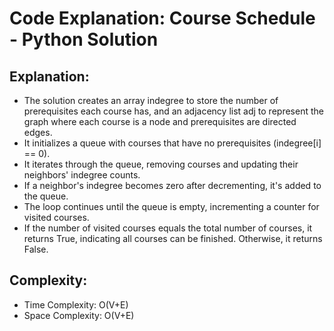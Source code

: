 # Code Explanation: Course Schedule - Python Solution

## Explanation:

- The solution creates an array indegree to store the number of prerequisites each course has, and an adjacency list adj to represent the graph where each course is a node and prerequisites are directed edges.
- It initializes a queue with courses that have no prerequisites (indegree[i] == 0).
- It iterates through the queue, removing courses and updating their neighbors' indegree counts.
- If a neighbor's indegree becomes zero after decrementing, it's added to the queue.
- The loop continues until the queue is empty, incrementing a counter for visited courses.
- If the number of visited courses equals the total number of courses, it returns True, indicating all courses can be finished. Otherwise, it returns False.

## Complexity:
- Time Complexity: O(V+E)
- Space Complexity: O(V+E)